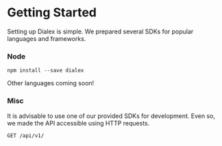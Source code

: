 # Getting Started

Setting up Dialex is simple. We prepared several SDKs for popular languages and frameworks.

### Node

```
npm install --save dialex
```

Other languages coming soon!

### 

### Misc

It is advisable to use one of our provided SDKs for development. Even so, we made the API accessible using HTTP requests.

```
GET /api/v1/
```



